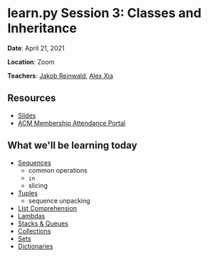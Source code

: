 # learn<span>.</span>py Session 3: Classes and Inheritance

**Date**: April 21, 2021

**Location**: Zoom

**Teachers**: [Jakob Reinwald](), [Alex Xia](https://github.com/khxia)

## Resources

- [Slides](TODO)
- [ACM Membership Attendance Portal](https://members.uclaacm.com/login)

## What we'll be learning today
- [Sequences](#Sequences)
    - common operations
    - `in`
    - slicing
- [Tuples](#Tuples)
    - sequence unpacking
- [List Comprehension](#list-comprehension)
- [Lambdas](#Lambdas)
- [Stacks & Queues](#stacks-&-queues)
- [Collections](#Collections)
- [Sets](#sets)
- [Dictionaries](#dictionaries)


